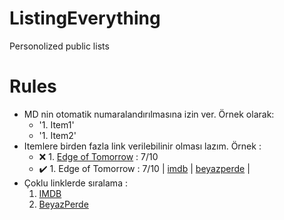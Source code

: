 # ListingEverything
Personolized public lists

# Rules
- MD nin otomatik numaralandırılmasına izin ver. Örnek olarak:
  - '1. Item1'
  - '1. Item2'
- Itemlere birden fazla link verilebilinir olması lazım. Örnek :
  - :x:  1. [Edge of Tomorrow](http://www.beyazperde.com/filmler/film-185030/) : 7/10
  - :heavy_check_mark: 1. Edge of Tomorrow : 7/10 | [imdb](https://www.imdb.com/title/tt1631867/) | [beyazperde](http://www.beyazperde.com/filmler/film-185030/) |
- Çoklu linklerde sıralama :
  1. [IMDB](https://www.imdb.com/)
  2. [BeyazPerde](http://www.beyazperde.com/)
